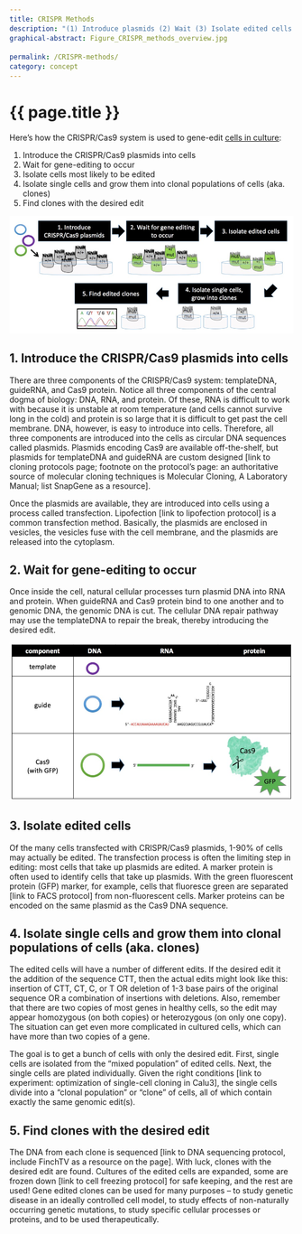```yaml
---
title: CRISPR Methods
description: "(1) Introduce plasmids (2) Wait (3) Isolate edited cells (4) Single cell cloning (5) Find edited clones"
graphical-abstract: Figure_CRISPR_methods_overview.jpg

permalink: /CRISPR-methods/
category: concept
---
```

# {{ page.title }}

Here’s how the CRISPR/Cas9 system is used to gene-edit [cells in culture]:
1. Introduce the CRISPR/Cas9 plasmids into cells
2. Wait for gene-editing to occur
3. Isolate cells most likely to be edited 
4. Isolate single cells and grow them into clonal populations of cells (aka. clones)
5. Find clones with the desired edit

<img src="/assets/Figure_CRISPR_methods_overview.jpg" alt="Figure. An overview of methods to edit the cellular genome with CRISPR/Cas9" style="width:800px">

## 1. Introduce the CRISPR/Cas9 plasmids into cells
There are three components of the CRISPR/Cas9 system: templateDNA, guideRNA, and Cas9 protein. Notice all three components of the central dogma of biology: DNA, RNA, and protein. Of these, RNA is difficult to work with because it is unstable at room temperature (and cells cannot survive long in the cold) and protein is so large that it is difficult to get past the cell membrane. DNA, however, is easy to introduce into cells. Therefore, all three components are introduced into the cells as circular DNA sequences called plasmids. Plasmids encoding Cas9 are available off-the-shelf, but plasmids for templateDNA and guideRNA are custom designed [link to cloning protocols page; footnote on the protocol’s page: an authoritative source of molecular cloning techniques is Molecular Cloning, A Laboratory Manual; list SnapGene as a resource]. 

Once the plasmids are available, they are introduced into cells using a process called transfection. Lipofection [link to lipofection protocol] is a common transfection method. Basically, the plasmids are enclosed in vesicles, the vesicles fuse with the cell membrane, and the plasmids are released into the cytoplasm.

## 2. Wait for gene-editing to occur
Once inside the cell, natural cellular processes turn plasmid DNA into RNA and protein. When guideRNA and Cas9 protein bind to one another and to genomic DNA, the genomic DNA is cut.  The cellular DNA repair pathway may use the templateDNA to repair the break, thereby introducing the desired edit.

<img src="/assets/Figure_CRISPR_component_DNARNAProtein.jpg" alt="Figure. The guideRNA is transcribed from DNA into RNA, while the Cas9 is both transcribed from DNA into RNA and translated from RNA into protein. The template is neither transcribed nor translated." style="width:800px">

## 3. Isolate edited cells
 Of the many cells transfected with CRISPR/Cas9 plasmids, 1-90% of cells may actually be edited. The transfection process is often the limiting step in editing: most cells that take up plasmids are edited. A marker protein is often used to identify cells that take up plasmids. With the green fluorescent protein (GFP) marker, for example, cells that fluoresce green are separated [link to FACS protocol] from non-fluorescent cells. Marker proteins can be encoded on the same plasmid as the Cas9 DNA sequence. 

## 4. Isolate single cells and grow them into clonal populations of cells (aka. clones)
The edited cells will have a number of different edits. If the desired edit it the addition of the sequence CTT, then the actual edits might look like this: insertion of CTT, CT, C, or T OR deletion of 1-3 base pairs of the original sequence OR a combination of insertions with deletions. Also, remember that there are two copies of most genes in healthy cells, so the edit may appear homozygous (on both copies) or heterozygous (on only one copy). The situation can get even more complicated in cultured cells, which can have more than two copies of a gene. 

The goal is to get a bunch of cells with only the desired edit. First, single cells are isolated from the “mixed population” of edited cells. Next, the single cells are plated individually. Given the right conditions [link to experiment: optimization of single-cell cloning in Calu3], the single cells divide into a “clonal population” or “clone” of cells, all of which contain exactly the same genomic edit(s). 

## 5. Find clones with the desired edit
The DNA from each clone is sequenced [link to DNA sequencing protocol, include FinchTV as a resource on the page]. With luck, clones with the desired edit are found. Cultures of the edited cells are expanded, some are frozen down [link to cell freezing protocol] for safe keeping, and the rest are used! Gene edited clones can be used for many purposes – to study genetic disease in an ideally controlled cell model, to study effects of non-naturally occurring genetic mutations, to study specific cellular processes or proteins, and to be used therapeutically.  

[//]: # (References used above)
   [cells in culture]: <{{ site.url }}/cell-culture-protocols/>


